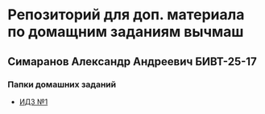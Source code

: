 # Репозиторий для доп. материала по домащним заданиям вычмаш

## Симаранов Александр Андреевич БИВТ-25-17

### Папки домашних заданий

- [ИДЗ №1](homework_1)
